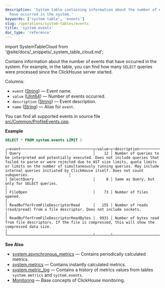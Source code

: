 ```yaml
---
description: 'System table containing information about the number of events that
  have occurred in the system.'
keywords: ['system table', 'events']
slug: /operations/system-tables/events
title: 'system.events'
doc_type: 'reference'
---
```


import SystemTableCloud from '@site/docs/_snippets/_system_table_cloud.md';

<SystemTableCloud/>

Contains information about the number of events that have occurred in the system. For example, in the table, you can find how many `SELECT` queries were processed since the ClickHouse server started.

Columns:

- `event` ([String](../../sql-reference/data-types/string.md)) — Event name.
- `value` ([UInt64](../../sql-reference/data-types/int-uint.md)) — Number of events occurred.
- `description` ([String](../../sql-reference/data-types/string.md)) — Event description.
- `name` ([String](../../sql-reference/data-types/string.md)) — Alias for `event`.

You can find all supported events in source file [src/Common/ProfileEvents.cpp](https://github.com/ClickHouse/ClickHouse/blob/master/src/Common/ProfileEvents.cpp).

**Example**

```sql
SELECT * FROM system.events LIMIT 5
```

```text
┌─event─────────────────────────────────┬─value─┬─description────────────────────────────────────────────────────────────────────────────────────────────────────────────────────────────────────────────────────────────────────────────────────────────────────────────────────────────────────────────────┐
│ Query                                 │    12 │ Number of queries to be interpreted and potentially executed. Does not include queries that failed to parse or were rejected due to AST size limits, quota limits or limits on the number of simultaneously running queries. May include internal queries initiated by ClickHouse itself. Does not count subqueries.                  │
│ SelectQuery                           │     8 │ Same as Query, but only for SELECT queries.                                                                                                                                                                                                                │
│ FileOpen                              │    73 │ Number of files opened.                                                                                                                                                                                                                                    │
│ ReadBufferFromFileDescriptorRead      │   155 │ Number of reads (read/pread) from a file descriptor. Does not include sockets.                                                                                                                                                                             │
│ ReadBufferFromFileDescriptorReadBytes │  9931 │ Number of bytes read from file descriptors. If the file is compressed, this will show the compressed data size.                                                                                                                                              │
└───────────────────────────────────────┴───────┴────────────────────────────────────────────────────────────────────────────────────────────────────────────────────────────────────────────────────────────────────────────────────────────────────────────────────────────────────────────────────────────┘
```

**See Also**

- [system.asynchronous_metrics](/operations/system-tables/asynchronous_metrics) — Contains periodically calculated metrics.
- [system.metrics](/operations/system-tables/metrics) — Contains instantly calculated metrics.
- [system.metric_log](/operations/system-tables/metric_log) — Contains a history of metrics values from tables `system.metrics` and `system.events`.
- [Monitoring](../../operations/monitoring.md) — Base concepts of ClickHouse monitoring.
